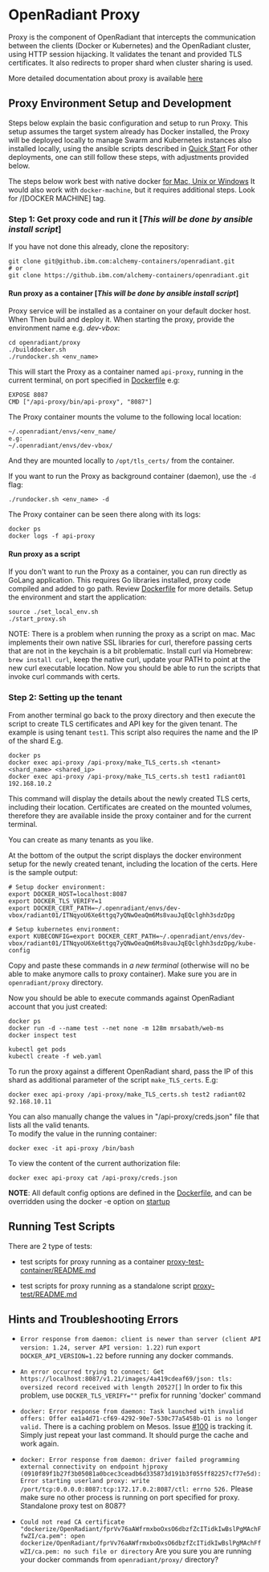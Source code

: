# OpenRadiant Proxy
Proxy is the component of OpenRadiant that intercepts the communication between
the clients (Docker or Kubernetes) and the OpenRadiant cluster, using HTTP session
hijacking. It validates the tenant and provided TLS certificates.
It also redirects to proper shard when cluster sharing is used.

More detailed documentation about proxy is available [here](../docs/proxy.md)

## Proxy Environment Setup and Development
Steps below explain the basic configuration and setup to run Proxy. This setup
assumes the target system already has Docker installed, the Proxy will be deployed
locally to manage Swarm and Kubernetes instances also installed locally, using
the ansible scripts described in [Quick Start](../README.md#quick-start)
For other deployments, one can still follow these steps, with adjustments provided below.

The steps below work best with native docker [for Mac, Unix or Windows](http://www.docker.com/products/overview)
It would also work with `docker-machine`, but it requires additional steps. Look
for /[DOCKER MACHINE] tag.

### Step 1: Get proxy code and run it [*This will be done by ansible install script*]
If you have not done this already, clone the repository:

```
git clone git@github.ibm.com:alchemy-containers/openradiant.git
# or
git clone https://github.ibm.com/alchemy-containers/openradiant.git
```

#### Run proxy as a container [*This will be done by ansible install script*]
Proxy service will be installed as a container on your default docker host.
When Then build and deploy it. When starting the proxy, provide the environment
name e.g. _dev-vbox_:
```
cd openradiant/proxy
./builddocker.sh
./rundocker.sh <env_name>
```

This will start the Proxy as a container named `api-proxy`, running in the current
terminal, on port specified in [Dockerfile](dockerize/Dockerfile) e.g:
```
EXPOSE 8087
CMD ["/api-proxy/bin/api-proxy", "8087"]
```

The Proxy container mounts the volume to the following local location:
```
~/.openradiant/envs/<env_name/
e.g:
~/.openradiant/envs/dev-vbox/
```
And they are mounted locally to `/opt/tls_certs/` from the container.

If you want to run the Proxy as background container (daemon), use the `-d` flag:
```
./rundocker.sh <env_name> -d
```
The Proxy container can be seen there along with its logs:
```
docker ps
docker logs -f api-proxy
```

#### Run proxy as a script
If you don't want to run the Proxy as a container, you can run directly as GoLang
application. This requires Go libraries installed, proxy code compiled and added
to go path.
Review [Dockerfile](dockerize/Dockerfile) for more details.
Setup the environment and start the application:
```
source ./set_local_env.sh
./start_proxy.sh
```
NOTE: There is a problem when running the proxy as a script on mac. Mac implements
their own native SSL libraries for curl, therefore passing certs that are not
in the keychain is a bit problematic. Install curl via Homebrew:
`brew install curl`, keep the native curl, update your PATH to point at the new
curl executable location. Now you should be able to run the scripts that invoke
curl commands with certs.



### Step 2: Setting up the tenant
From another terminal go back to the proxy directory and then execute the script
to create TLS certificates and API key for the given tenant. The example is
using tenant `test1`. This script also requires the name and the IP of the shard
E.g.
```
docker ps
docker exec api-proxy /api-proxy/make_TLS_certs.sh <tenant> <shard_name> <shared_ip>
docker exec api-proxy /api-proxy/make_TLS_certs.sh test1 radiant01 192.168.10.2
```

This command will display the details about the newly created TLS certs, including
their location. Certificates are created on the mounted volumes, therefore they
are available inside the proxy container and for the current terminal.

You can create as many tenants as you like.

At the bottom of the output the script displays the docker environment setup for
the newly created tenant, including the location of the certs. Here is the sample
output:
```
# Setup docker environment:
export DOCKER_HOST=localhost:8087
export DOCKER_TLS_VERIFY=1
export DOCKER_CERT_PATH=~/.openradiant/envs/dev-vbox/radiant01/ITNqyoU6Xe6ttgq7yQNwOeaQm6Ms8vauJqEQclghh3sdzDpg

# Setup kubernetes environment:
export KUBECONFIG=export DOCKER_CERT_PATH=~/.openradiant/envs/dev-vbox/radiant01/ITNqyoU6Xe6ttgq7yQNwOeaQm6Ms8vauJqEQclghh3sdzDpg/kube-config
```
Copy and paste these commands in *a new terminal* (otherwise will no be able to
  make anymore calls to proxy container). Make sure you are in
`openradiant/proxy` directory.

Now you should be able to execute commands against OpenRadiant account that you
just created:

```
docker ps
docker run -d --name test --net none -m 128m mrsabath/web-ms
docker inspect test

kubectl get pods
kubectl create -f web.yaml
```
To run the proxy against a different OpenRadiant shard, pass the IP of this shard
as additional parameter of the script `make_TLS_certs`. E.g:
```
docker exec api-proxy /api-proxy/make_TLS_certs.sh test2 radiant02 92.168.10.11
```

You can also manually change the values in "/api-proxy/creds.json" file that lists
all the valid tenants.  
To modify the value in the running container:
```
docker exec -it api-proxy /bin/bash
```

To view the content of the current authorization file:
```
docker exec api-proxy cat /api-proxy/creds.json
```


**NOTE**: All default config options are defined in the [Dockerfile](dockerize/Dockerfile),
and can be overridden using the docker -e option on [startup](rundocker.sh)

## Running Test Scripts
There are 2 type of tests:

* test scripts for proxy running as a container [proxy-test-container/README.md](proxy-test-container/README.md)

* test scripts for proxy running as a standalone script [proxy-test/README.md](proxy-test/README.md)


## Hints and Troubleshooting Errors

 * `Error response from daemon: client is newer than server (client API version: 1.24, server API version: 1.22)`
 run `export DOCKER_API_VERSION=1.22` before running any docker commands.

 * `An error occurred trying to connect: Get https://localhost:8087/v1.21/images/4a419cdeaf69/json: tls: oversized record received with length 20527[]`
 In order to fix this problem, use `DOCKER_TLS_VERIFY=""` prefix for running 'docker' command

 * `docker: Error response from daemon: Task launched with invalid offers: Offer ea1a4d71-cf69-4292-90e7-530c77a5458b-O1 is no longer valid.`
 There is a caching problem on Mesos. Issue [#100](https://github.ibm.com/alchemy-containers/openradiant/issues/100)
 is tracking it. Simply just repeat your last command. It should purge the cache
 and work again.

 * `docker: Error response from daemon: driver failed programming external connectivity on endpoint hjproxy (0910f89f1b27f3b05081a0bcec3ceadb6d335873d191b3f055ff82257cf77e5d): Error starting userland proxy: write /port/tcp:0.0.0.0:8087:tcp:172.17.0.2:8087/ctl: errno 526.` Please make sure no
 other process is running on port specified for proxy. Standalone proxy test on 8087?

  * `Could not read CA certificate "dockerize/OpenRadiant/fprVv76aAWfrmxboOxsO6dbzfZcITidkIwBslPgMAchFfwZI/ca.pem": open dockerize/OpenRadiant/fprVv76aAWfrmxboOxsO6dbzfZcITidkIwBslPgMAchFfwZI/ca.pem: no such file or directory`
  Are you sure you are running your docker commands from `openradiant/proxy/`
  directory?
